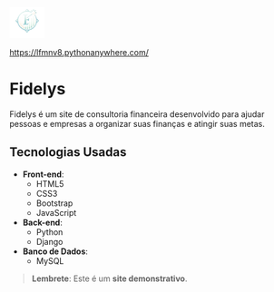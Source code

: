![Fidelys Logo](core/static/img/logobranca.png)

https://lfmnv8.pythonanywhere.com/


# Fidelys

Fidelys é um site de consultoria financeira desenvolvido para ajudar pessoas e empresas a organizar suas finanças e atingir suas metas.  

## Tecnologias Usadas

- **Front-end**:
  - HTML5
  - CSS3
  - Bootstrap
  - JavaScript
- **Back-end**:
  - Python
  - Django
- **Banco de Dados**:
  - MySQL

> **Lembrete**: Este é um **site demonstrativo**.
